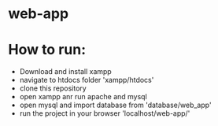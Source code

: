# web-app
# How to run:
- Download and install xampp
- navigate to htdocs folder 'xampp/htdocs'
- clone this repository
- open xampp anr run apache and mysql
- open mysql and import database from 'database/web_app'
- run the project in your browser 'localhost/web-app/'
